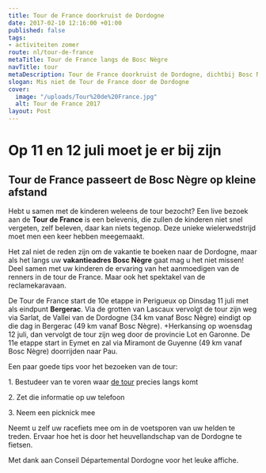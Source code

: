 ```yaml
---
title: Tour de France doorkruist de Dordogne
date: 2017-02-10 12:16:00 +01:00
published: false
tags:
- activiteiten zomer
route: nl/tour-de-france
metaTitle: Tour de France langs de Bosc Nègre
navTitle: tour
metaDescription: Tour de France doorkruist de Dordogne, dichtbij Bosc Nègre vakantiepark
slogan: Mis niet de Tour de France door de Dordogne
cover:
  image: "/uploads/Tour%20de%20France.jpg"
  alt: Tour de France 2017
layout: Post
---
```


# Op 11 en 12 juli moet je er bij zijn

##  Tour de France passeert de Bosc Nègre op kleine afstand

Hebt u samen met de kinderen weleens de tour bezocht? Een live bezoek aan de **Tour de France** is een belevenis, die zullen de kinderen niet snel vergeten, zelf beleven, daar kan niets tegenop. Deze unieke wielerwedstrijd moet men een keer hebben meegemaakt.

Het zal niet de reden zijn om de vakantie te boeken naar de Dordogne, maar als het langs uw **vakantieadres Bosc Nègre** gaat mag u het niet missen! Deel samen met uw kinderen de ervaring van het aanmoedigen van de renners in de tour de France. Maar ook het spektakel van de reclamekaravaan.

De Tour de France start de 10e etappe in Perigueux op Dinsdag 11 juli met als eindpunt **Bergerac**. Via de grotten van Lascaux vervolgt de tour zijn weg via Sarlat, de Vallei van de Dordogne (34 km vanaf Bosc Nègre) eindigt op die dag in Bergerac (49 km vanaf Bosc Nègre).
\+Herkansing op woensdag 12 juli, dan vervolgt de tour zijn weg door de provincie Lot en Garonne. De 11e etappe start in Eymet en zal via Miramont de Guyenne (49 km vanaf Bosc Nègre) doorrijden naar Pau.

Een paar goede tips voor het bezoeken van de tour:

1\. Bestudeer van te voren waar [de tour](http://tourdefrance.nl/) precies langs komt

2\. Zet die informatie op uw telefoon

3\. Neem een picknick mee

Neemt u zelf uw racefiets mee om in de voetsporen van uw helden te treden. Ervaar hoe het is door het heuvellandschap van de Dordogne te fietsen.

Met dank aan Conseil Départemental Dordogne voor het leuke affiche.